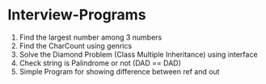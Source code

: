# Interview-Programs
1. Find the largest number among 3 numbers 
2. Find the CharCount using genrics
3. Solve the Diamond Problem (Class Multiple Inheritance) using interface
4. Check string is Palindrome or not (DAD == DAD)
5. Simple Program for showing difference between ref and out

